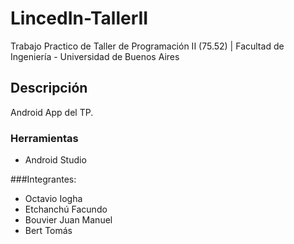 # LincedIn-TallerII
Trabajo Practico de Taller de Programación II (75.52) | Facultad de Ingeniería - Universidad de Buenos Aires

## Descripción
Android App del TP.

### Herramientas
  - Android Studio

###Integrantes:
  - Octavio Iogha
  - Etchanchú Facundo
  - Bouvier Juan Manuel
  - Bert Tomás
